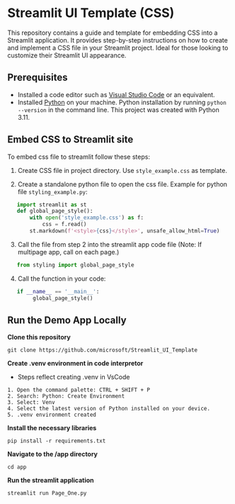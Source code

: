 # Streamlit UI Template (CSS)

This repository contains a guide and template for embedding CSS into a Streamlit application. It provides step-by-step instructions on how to create and implement a CSS file in your Streamlit project. Ideal for those looking to customize their Streamlit UI appearance.

## Prerequisites

- Installed a code editor such as [Visual Studio Code](https://code.visualstudio.com/download) or an equivalent.
- Installed [Python](https://www.python.org/downloads/) on your machine. Python installation by running `python --version` in the command line. This project was created with Python 3.11.

## Embed CSS to Streamlit site

To embed css file to streamlit follow these steps:
1. Create CSS file in project directory. Use `style_example.css` as template.
   
2. Create a standalone python file to open the css file. Example for python file `styling_example.py`:
```python
   import streamlit as st
   def global_page_style():  
       with open('style_example.css') as f:
           css = f.read()
       st.markdown(f'<style>{css}</style>', unsafe_allow_html=True)
```
3. Call the file from step 2 into the streamlit app code file (Note: If multipage app, call on each page.) 
```python
   from styling import global_page_style
```
4. Call the function in your code:
```python
   if __name__ == '__main__':
        global_page_style()
```

## Run the Demo App Locally

**Clone this repository**
```
git clone https://github.com/microsoft/Streamlit_UI_Template
```

**Create .venv environment in code interpretor**
- Steps reflect creating .venv in VsCode
```
1. Open the command palette: CTRL + SHIFT + P
2. Search: Python: Create Environment
3. Select: Venv
4. Select the latest version of Python installed on your device.
5. .venv environment created
```

**Install the necessary libraries**
```
pip install -r requirements.txt  
```

**Navigate to the /app directory**
```
cd app
```

**Run the streamlit application**
```
streamlit run Page_One.py
```

